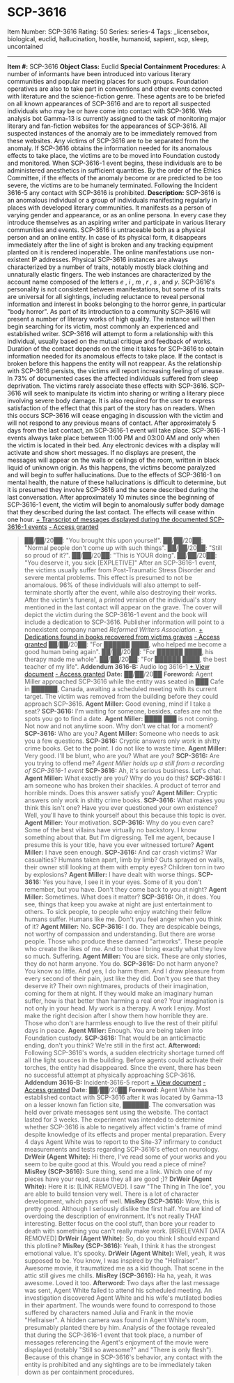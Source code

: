 # SCP-3616
Item Number: SCP-3616
Rating: 50
Series: series-4
Tags: _licensebox, biological, euclid, hallucination, hostile, humanoid, sapient, scp, sleep, uncontained

---

**Item #:** SCP-3616
**Object Class:** Euclid
**Special Containment Procedures:** A number of informants have been introduced into various literary communities and popular meeting places for such groups. Foundation operatives are also to take part in conventions and other events connected with literature and the science-fiction genre. These agents are to be briefed on all known appearances of SCP-3616 and are to report all suspected individuals who may be or have come into contact with SCP-3616. Web analysis bot Gamma-13 is currently assigned to the task of monitoring major literary and fan-fiction websites for the appearances of SCP-3616. All suspected instances of the anomaly are to be immediately removed from these websites.
Any victims of SCP-3616 are to be separated from the anomaly. If SCP-3616 obtains the information needed for its anomalous effects to take place, the victims are to be moved into Foundation custody and monitored. When SCP-3616-1 event begins, these individuals are to be administered anesthetics in sufficient quantities. By the order of the Ethics Committee, if the effects of the anomaly become or are predicted to be too severe, the victims are to be humanely terminated. Following the Incident 3616-5 any contact with SCP-3616 is prohibited.
**Description:** SCP-3616 is an anomalous individual or a group of individuals manifesting regularly in places with developed literary communities. It manifests as a person of varying gender and appearance, or as an online persona. In every case they introduce themselves as an aspiring writer and participate in various literary communities and events. SCP-3616 is untraceable both as a physical person and an online entity. In case of its physical form, it disappears immediately after the line of sight is broken and any tracking equipment planted on it is rendered inoperable. The online manifestations use non-existent IP addresses.
Physical SCP-3616 instances are always characterized by a number of traits, notably mostly black clothing and unnaturally elastic fingers. The web instances are characterized by the account name composed of the letters _e_ , _i_ , _m_ , _r_ , _s_ , and _y_. SCP-3616's personality is not consistent between manifestations, but some of its traits are universal for all sightings, including reluctance to reveal personal information and interest in books belonging to the horror genre, in particular "body horror".
As part of its introduction to a community SCP-3616 will present a number of literary works of high quality. The instance will then begin searching for its victim, most commonly an experienced and established writer. SCP-3616 will attempt to form a relationship with this individual, usually based on the mutual critique and feedback of works. Duration of the contact depends on the time it takes for SCP-3616 to obtain information needed for its anomalous effects to take place. If the contact is broken before this happens the entity will not reappear. As the relationship with SCP-3616 persists, the victims will report increasing feeling of unease. In 73% of documented cases the affected individuals suffered from sleep deprivation. The victims rarely associate these effects with SCP-3616.
SCP-3616 will seek to manipulate its victim into sharing or writing a literary piece involving severe body damage. It is also required for the user to express satisfaction of the effect that this part of the story has on readers. When this occurs SCP-3616 will cease engaging in discussion with the victim and will not respond to any previous means of contact.
After approximately 5 days from the last contact, an SCP-3616-1 event will take place. SCP-3616-1 events always take place between 11:00 PM and 03:00 AM and only when the victim is located in their bed. Any electronic devices with a display will activate and show short messages. If no displays are present, the messages will appear on the walls or ceilings of the room, written in black liquid of unknown origin. As this happens, the victims become paralyzed and will begin to suffer hallucinations. Due to the effects of SCP-3616-1 on mental health, the nature of these hallucinations is difficult to determine, but it is presumed they involve SCP-3616 and the scene described during the last conversation. After approximately 10 minutes since the beginning of SCP-3616-1 event, the victim will begin to anomalously suffer body damage that they described during the last contact. The effects will cease within one hour.
[\+ Transcript of messages displayed during the documented SCP-3616-1 events](javascript:;)
[\- Access granted](javascript:;)
> ██/██/20██: "You brought this upon yourself".
> ██/██/20██: "Normal people don't come up with such things".
> ██/██/20██: "Still so proud of it?".
> ██/██/20██: "This is YOUR doing".
> ██/██/20██: "You deserve it, you sick [EXPLETIVE]"
After an SCP-3616-1 event, the victims usually suffer from Post-Traumatic Stress Disorder and severe mental problems. This effect is presumed to not be anomalous. 96% of these individuals will also attempt to self-terminate shortly after the event, while also destroying their works. After the victim's funeral, a printed version of the individual's story mentioned in the last contact will appear on the grave. The cover will depict the victim during the SCP-3616-1 event and the book will include a dedication to SCP-3616. Publisher information will point to a nonexistent company named _Reformed Writers Association_.
[\+ Dedications found in books recovered from victims graves](javascript:;)
[\- Access granted](javascript:;)
> ██/██/20██: "For ██████ ████, who helped me become a good human being again".
> ██/██/20██: "For ██████ ████, his therapy made me whole".
> ██/██/20██: "For ██████ ████, the best teacher of my life".
**Addendum 3616-B:** Audio log 3616-1
[\+ View document](javascript:;)
[\- Access granted](javascript:;)
> **Date:** ██/██/20██
> **Foreword:** Agent Miller approached SCP-3616 while the entity was seated in ███ Cafe in ██████, Canada, awaiting a scheduled meeting with its current target. The victim was removed from the building before they could approach SCP-3616.
> <BEGIN LOG>
> **Agent Miller:** Good evening, mind if I take a seat?
> **SCP-3616:** I'm waiting for someone, besides, cafes are not the spots you go to find a date.
> **Agent Miller:** ████ ███ is not coming. Not now and not anytime soon. Why don't we chat for a moment?
> **SCP-3616:** Who are you?
> **Agent Miller:** Someone who needs to ask you a few questions.
> **SCP-3616:** Cryptic answers only work in shitty crime books. Get to the point. I do not like to waste time.
> **Agent Miller:** Very good. I'll be blunt, who are you? What are you?
> **SCP-3616:** Are you trying to offend me?
> _Agent Miller holds up a still from a recording of SCP-3616-1 event_
> **SCP-3616:** Ah, it's serious business. Let's chat.
> **Agent Miller:** What exactly are you? Why do you do this?
> **SCP-3616:** I am someone who has broken their shackles. A product of terror and horrible minds. Does this answer satisfy you?
> **Agent Miller:** Cryptic answers only work in shitty crime books.
> **SCP-3616:** What makes you think this isn't one? Have you ever questioned your own existence? Well, you'll have to think yourself about this because this topic is over.
> **Agent Miller:** Your motivation.
> **SCP-3616:** Why do you even care? Some of the best villains have virtually no backstory. I know something about that. But I'm digressing. Tell me agent, because I presume this is your title, have you ever witnessed torture?
> **Agent Miller:** I have seen enough.
> **SCP-3616:** And car crash victims? War casualties? Humans taken apart, limb by limb? Guts sprayed on walls, their owner still looking at them with empty eyes? Children torn in two by explosions?
> **Agent Miller:** I have dealt with worse things.
> **SCP-3616:** Yes you have, I see it in your eyes. Some of it you don't remember, but you have. Don't they come back to you at night?
> **Agent Miller:** Sometimes. What does it matter?
> **SCP-3616:** Oh, it does. You see, things that keep you awake at night are just entertainment to others. To sick people, to people who enjoy watching their fellow humans suffer. Humans like me. Don't you feel anger when you think of it?
> **Agent Miller:** No.
> **SCP-3616:** I do. They are despicable beings, not worthy of compassion and understanding. But there are worse people. Those who produce these damned "artworks". These people who create the likes of me. And to those I bring exactly what they love so much. Suffering.
> **Agent Miller:** You are sick. These are only stories, they do not harm anyone. You do.
> **SCP-3616:** Do not harm anyone? You know so little. And yes, I do harm them. And I draw pleasure from every second of their pain, just like they did. Don't you see that they deserve it? Their own nightmares, products of their imagination, coming for them at night. If they would make an imaginary human suffer, how is that better than harming a real one? Your imagination is not only in your head. My work is a therapy. A work I enjoy. Most make the right decision after I show them how horrible they are. Those who don't are harmless enough to live the rest of their pitiful days in peace.
> **Agent Miller:** Enough. You are being taken into Foundation custody.
> **SCP-3616:** That would be an anticlimactic ending, don't you think? We're still in the first act.
> <END LOG>
> **Afterword:** Following SCP-3616's words, a sudden electricity shortage turned off all the light sources in the building. Before agents could activate their torches, the entity had disappeared. Since the event, there has been no successful attempt at physically approaching SCP-3616.
**Addendum 3616-B:** Incident-3616-5 report
[\+ View document](javascript:;)
[\- Access granted](javascript:;)
> **Date:** ██/██/20██
> **Foreword:** Agent White has established contact with SCP-3616 after it was located by Gamma-13 on a lesser known fan fiction site, ██████. The conversation was held over private messages sent using the website. The contact lasted for 3 weeks. The experiment was intended to determine whether SCP-3616 is able to negatively affect victim's frame of mind despite knowledge of its effects and proper mental preparation. Every 4 days Agent White was to report to the Site-37 infirmary to conduct measurements and tests regarding SCP-3616's effect on neurology.
> **DrWeir (Agent White):** Hi there, I've read some of your works and you seem to be quite good at this. Would you read a piece of mine?
> **MisRey (SCP-3616):** Sure thing, send me a link. Which one of my pieces have your read, cause they all are good ;)?
> **DrWeir (Agent White):** Here it is: [LINK REMOVED]. I saw "The Thing in The Ice", you are able to build tension very well. There is a lot of character development, which pays off well.
> **MisRey (SCP-3616):** Wow, this is pretty good. Although I seriously dislike the first half. You are kind of overdoing the description of environment. It's not really THAT interesting. Better focus on the cool stuff, than bore your reader to death with something you can't really make work.
> [IRRELEVANT DATA REMOVED]
> **DrWeir (Agent White):** So, do you think I should expand this plotline?
> **MisRey (SCP-3616):** Yeah, I think it has the strongest emotional value. It's spooky.
> **DrWeir (Agent White):** Well, yeah, it was supposed to be. You know, I was inspired by the "Hellraiser". Awesome movie, it traumatized me as a kid though. That scene in the attic still gives me chills.
> **MisRey (SCP-3616):** Ha ha, yeah, it was awesome. Loved it too.
> **Afterword:** Two days after the last message was sent, Agent White failed to attend his scheduled meeting. An investigation discovered Agent White and his wife's mutilated bodies in their apartment. The wounds were found to correspond to those suffered by characters named Julia and Frank in the movie "Hellraiser". A hidden camera was found in Agent White's room, presumably planted there by him. Analysis of the footage revealed that during the SCP-3616-1 event that took place, a number of messages referencing the Agent's enjoyment of the movie were displayed (notably "Still so awesome?" and "There is only flesh"). Because of this change in SCP-3616's behavior, any contact with the entity is prohibited and any sightings are to be immediately taken down as per containment procedures.